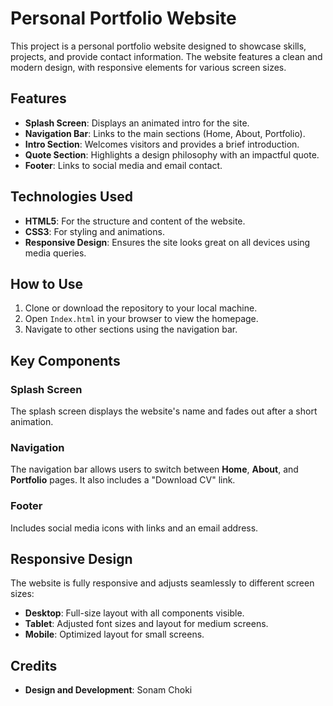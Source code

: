# Personal Portfolio Website

This project is a personal portfolio website designed to showcase skills, projects, and provide contact information. The website features a clean and modern design, with responsive elements for various screen sizes.

## Features

- **Splash Screen**: Displays an animated intro for the site.
- **Navigation Bar**: Links to the main sections (Home, About, Portfolio).
- **Intro Section**: Welcomes visitors and provides a brief introduction.
- **Quote Section**: Highlights a design philosophy with an impactful quote.
- **Footer**: Links to social media and email contact.

## Technologies Used

- **HTML5**: For the structure and content of the website.
- **CSS3**: For styling and animations.
- **Responsive Design**: Ensures the site looks great on all devices using media queries.


## How to Use

1. Clone or download the repository to your local machine.
2. Open `Index.html` in your browser to view the homepage.
3. Navigate to other sections using the navigation bar.

## Key Components

### Splash Screen
The splash screen displays the website's name and fades out after a short animation.

### Navigation
The navigation bar allows users to switch between **Home**, **About**, and **Portfolio** pages. It also includes a "Download CV" link.

### Footer
Includes social media icons with links and an email address.

## Responsive Design

The website is fully responsive and adjusts seamlessly to different screen sizes:
- **Desktop**: Full-size layout with all components visible.
- **Tablet**: Adjusted font sizes and layout for medium screens.
- **Mobile**: Optimized layout for small screens.

## Credits

- **Design and Development**: Sonam Choki
